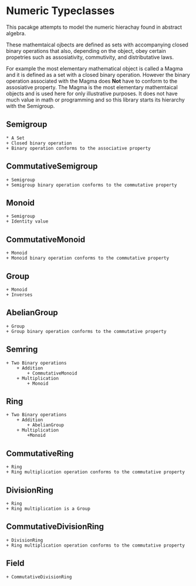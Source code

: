 # Numeric Typeclasses

This pacakge attempts to model the numeric hierachay found in abstract algebra.  

These mathemtaical ojbects are defined as sets with accompanying closed binary operations that also, depending on the object, obey certain propetries such
as assosiativity, commutivity, and distributative laws.

For example the most elementary mathematical object is called a Magma and it is defined as a set with a closed binary operation.  However the binary operation associated with the Magma does **Not** have to conform to the assosiative property.  The Magma is the most elementary mathemtaical objects and is used here for only illustrative purposes.  It does not have much value in math or programming and so this library starts its hierarchy with the Semigroup.

## Semigroup

    * A Set  
    + Closed binary operation  
    + Binary operation conforms to the associative property  

## CommutativeSemigroup

    + Semigroup
    + Semigroup binary operation conforms to the commutative property

## Monoid

    + Semigroup
    + Identity value

## CommutativeMonoid

    + Monoid
    + Monoid binary operation conforms to the commutative property

## Group

    + Monoid
    + Inverses

## AbelianGroup

    + Group
    + Group binary operation conforms to the commutative property

## Semring

    + Two Binary operations
        + Addition
            + CommutativeMonoid
        + Multiplication
            + Monoid

## Ring

    + Two Binary operations
        + Addition
            + AbelianGroup
        + Multiplication
            +Monoid

## CommutativeRing

    + Ring
    + Ring multiplication operation conforms to the commutative property

## DivisionRing

    + Ring
    + Ring multiplication is a Group

## CommutativeDivisionRing

    + DivisionRing
    + Ring multiplication operation conforms to the commutative property

## Field

    + CommutativeDivisionRing
